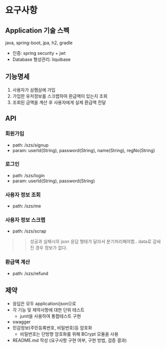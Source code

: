 # 요구사항

## Application 기술 스펙

java, spring-boot, jpa, h2, gradle
+ 인증: spring security + jwt
+ Database 형상관리: liquibase

## 기능명세
1. 사용자가 삼쩜삼에 가입
2. 가입한 유저정보를 스크랩하여 환급액이 있는지 조회
3. 조회된 금액을 계산 후 사용자에게 실제 환급액 전달

## API

### 회윈가입
- path: /szs/signup
- param: userId(String), password(String), name(String), regNo(String)

### 로그인
- path: /szs/login
- param: userId(String), password(String)

### 사용자 정보 조회
- path: /szs/me

### 사용자 정보 스크랩
- path: /szs/scrap
>> 성공과 실패시의 json 응답 형태가 달라서 분기처리해야함.. data로 감싸진 경우 정보가 없다. 

### 환급액 계산
- path: /szs/refund

## 제약
- 응답은 모두 application/json으로
- 각 기능 및 제약사항에 대한 단위 테스트 
  - junit을 사용하여 통합테스트 구현
- swagger
- 민감정보(주민등록번호, 비밀번호)등 암호화
  - 비밀번호는 단방향 암호화를 위해 BCrypt 모듈을 사용
- README.md 작성 (요구사항 구현 여부, 구현 방법, 검증 결과)